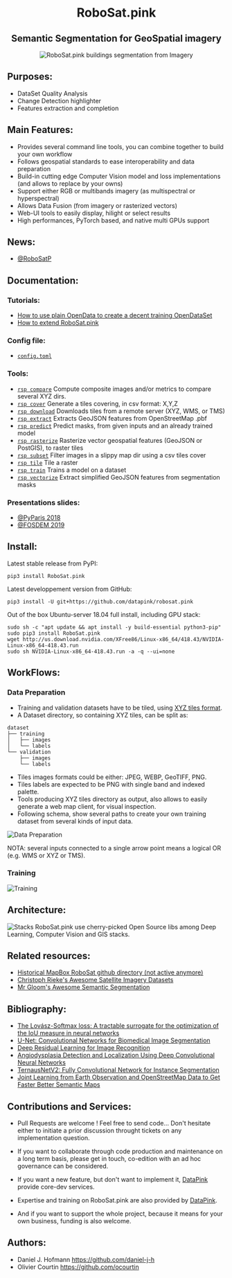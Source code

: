 <h1 align='center'>RoboSat.pink</h1>
<h2 align='center'>Semantic Segmentation for GeoSpatial imagery</h2>

<p align=center>
  <img src="https://pbs.twimg.com/media/DpjonykWwAANpPr.jpg" alt="RoboSat.pink buildings segmentation from Imagery" />
</p>



Purposes:
---------
- DataSet Quality Analysis
- Change Detection highlighter
- Features extraction and completion


Main Features:
--------------
- Provides several command line tools, you can combine together to build your own workflow
- Follows geospatial standards to ease interoperability and data preparation 
- Build-in cutting edge Computer Vision model and loss implementations (and allows to replace by your owns)
- Support either RGB or multibands imagery (as multispectral or hyperspectral)
- Allows Data Fusion (from imagery or rasterized vectors)
- Web-UI tools to easily display, hilight or select results
- High performances, PyTorch based, and native multi GPUs support


News:
-----
- <a href='https://twitter.com/RobosatP'>@RoboSatP</a>


Documentation:
--------------

### Tutorials:
- <a href="./docs/from_opendata_to_opendataset.md">How to use plain OpenData to create a decent training OpenDataSet</a>
- <a href="./docs/extensibility_by_design.md">How to extend RoboSat.pink</a>

### Config file:
- <a href="./docs/config.md">`config.toml`</a>

### Tools:

- <a href="./docs/tools.md#rsp-compare">`rsp compare`</a> Compute composite images and/or metrics to compare several XYZ dirs.
- <a href="./docs/tools.md#rsp-cover">`rsp cover`</a> Generate a tiles covering, in csv format: X,Y,Z
- <a href="./docs/tools.md#rsp-download">`rsp download`</a> Downloads tiles from a remote server (XYZ, WMS, or TMS)
- <a href="./docs/tools.md#rsp-extract">`rsp extract`</a> Extracts GeoJSON features from OpenStreetMap .pbf
- <a href="./docs/tools.md#rsp-predict">`rsp predict`</a> Predict masks, from given inputs and an already trained model
- <a href="./docs/tools.md#rsp-rasterize">`rsp rasterize`</a> Rasterize vector geospatial features (GeoJSON or PostGIS), to raster tiles
- <a href="./docs/tools.md#rsp-subset">`rsp subset`</a> Filter images in a slippy map dir using a csv tiles cover
- <a href="./docs/tools.md#rsp-tile">`rsp tile`</a> Tile a raster
- <a href="./docs/tools.md#rsp-train">`rsp train`</a> Trains a model on a dataset
- <a href="./docs/tools.md#rsp-vectorize">`rsp vectorize`</a> Extract simplified GeoJSON features from segmentation masks

### Presentations slides:
  - <a href="http://www.datapink.com/presentations/2018-pyparis.pdf">@PyParis 2018</a>
  - <a href="http://www.datapink.com/presentations/2019-fosdem.pdf">@FOSDEM 2019</a>


Install:
--------

Latest stable release from PyPI:
```
pip3 install RoboSat.pink
```


Latest developpement version from GitHub:
```
pip3 install -U git+https://github.com/datapink/robosat.pink
```


Out of the box Ubuntu-server 18.04 full install, including GPU stack:
```
sudo sh -c "apt update && apt install -y build-essential python3-pip"
sudo pip3 install RoboSat.pink
wget http://us.download.nvidia.com/XFree86/Linux-x86_64/418.43/NVIDIA-Linux-x86_64-418.43.run 
sudo sh NVIDIA-Linux-x86_64-418.43.run -a -q --ui=none
```


WorkFlows:
--------

### Data Preparation ###

- Training and validation datasets have to be tiled, using <a href="https://en.wikipedia.org/wiki/Tiled_web_map">XYZ tiles format</a>.
- A Dataset directory, so containing XYZ tiles, can be split as:
```
dataset
├── training
│   ├── images
│   └── labels
└── validation
    ├── images
    └── labels
```
- Tiles images formats could be either: JPEG, WEBP, GeoTIFF, PNG.
- Tiles labels are expected to be PNG with single band and indexed palette.
- Tools producing XYZ tiles directory as output, also allows to easily generate a web map client, for visual inspection.
- Following schema, show several paths to create your own training dataset from several kinds of input data. 



<img alt="Data Preparation" src="https://raw.githubusercontent.com/datapink/robosat.pink/master/docs/img/readme/data_preparation.png" />

NOTA: several inputs connected to a single arrow point means a logical OR (e.g. WMS or XYZ or TMS).


### Training ###

<img alt="Training" src="https://raw.githubusercontent.com/datapink/robosat.pink/master/docs/img/readme/training.png" />




Architecture:
------------

<img alt="Stacks" src="https://raw.githubusercontent.com/datapink/robosat.pink/master/docs/img/readme/stacks.png" />
RoboSat.pink use cherry-picked Open Source libs among Deep Learning, Computer Vision and GIS stacks.




Related resources:
-----------------
- <a href="https://github.com/mapbox/robosat">Historical MapBox RoboSat github directory (not active anymore)</a>
- <a href="https://github.com/chrieke/awesome-satellite-imagery-datasets">Christoph Rieke's Awesome Satellite Imagery Datasets</a>
- <a href="https://github.com/mrgloom/awesome-semantic-segmentation">Mr Gloom's Awesome Semantic Segmentation</a>


Bibliography:
-------------

- <a href="https://arxiv.org/abs/1705.08790">The Lovász-Softmax loss: A tractable surrogate for the optimization of the IoU measure in neural networks</a>
- <a href="https://arxiv.org/abs/1505.04597">U-Net: Convolutional Networks for Biomedical Image Segmentation</a>
- <a href="https://arxiv.org/abs/1512.03385">Deep Residual Learning for Image Recognition</a>
- <a href="https://arxiv.org/pdf/1804.08024.pdf">Angiodysplasia Detection and Localization Using Deep
Convolutional Neural Networks</a>
- <a href="https://arxiv.org/abs/1806.00844">TernausNetV2: Fully Convolutional Network for Instance Segmentation</a>
- <a href="https://hal.archives-ouvertes.fr/hal-01523573/document">Joint Learning from Earth Observation and
OpenStreetMap Data to Get Faster Better Semantic Maps</a>




Contributions and Services:
---------------------------

- Pull Requests are welcome ! Feel free to send code...
  Don't hesitate either to initiate a prior discussion throught tickets on any implementation question.

- If you want to collaborate through code production and maintenance on a long term basis, please get in touch, co-edition with an ad hoc governance can be considered.

- If you want a new feature, but don't want to implement it, <a href="http://datapink.com">DataPink</a> provide core-dev services.

- Expertise and training on RoboSat.pink are also provided by <a href="http://datapink.com">DataPink</a>.

- And if you want to support the whole project, because it means for your own business, funding is also welcome.


Authors:
--------
- Daniel J. Hofmann <https://github.com/daniel-j-h>
- Olivier Courtin <https://github.com/ocourtin>
